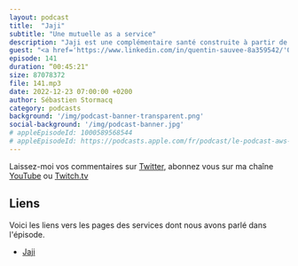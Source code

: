 ```yaml
---
layout: podcast
title:  "Jaji"
subtitle: "Une mutuelle as a service"
description: "Jaji est une complémentaire santé construite à partir de zéro. Comment construit-on une architecture IT pour une mutuelle au 21ème siècle, en partant d'une feuille blanche ? Pourquoi le cloud AWS s'est imposé comme choix technique pour déployer une architecture de micro services ?  Et surtout, comment la visibilité des coûts IT permet de calculer le coût par transaction, par client etc et révolutionner les modèles métier dans ce domaine. Comme à mon habitude, on y parle de méthodologie et des aspects humains liés a ce type de développement."
guest: "<a href='https://www.linkedin.com/in/quentin-sauvee-8a359542/'Quentin Sauvee</a>, CEO, Jaji et <a href='https://www.linkedin.com/in/joe-alves-0595284/'>Joe Alves</a>, CTO, Jaji"
episode: 141
duration: “00:45:21"
size: 87078372
file: 141.mp3
date: 2022-12-23 07:00:00 +0200
author: Sébastien Stormacq
category: podcasts
background: '/img/podcast-banner-transparent.png'
social-background: '/img/podcast-banner.jpg'
# appleEpisodeId: 1000589568544
# appleEpisodeId: https://podcasts.apple.com/fr/podcast/le-podcast-aws-en-français/id1452118442
---
```


Laissez-moi vos commentaires sur [Twitter](https://twitter.com/sebsto), abonnez vous sur ma chaîne [YouTube](https://www.youtube.com/sebsto) ou [Twitch.tv](https://www.twitch.tv/sebAWS)

## Liens

Voici les liens vers les pages des services dont nous avons parlé dans l'épisode.

- [Jaji](https://www.jaji.fr)